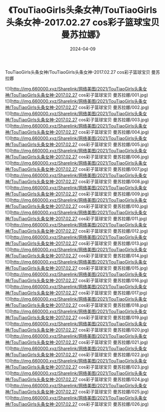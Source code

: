﻿---
layout: post
title:  《TouTiaoGirls头条女神/TouTiaoGirls头条女神-2017.02.27 cos彩子篮球宝贝 曼苏拉娜》
date:   2024-04-09
img: http://img.660000.xyz/Sharelink/网络美图/2021/TouTiaoGirls头条女神/TouTiaoGirls头条女神-2017.02.27 cos彩子篮球宝贝 曼苏拉娜/000.jpg
categories: [美女, 清纯, 唯美]
---

TouTiaoGirls头条女神/TouTiaoGirls头条女神-2017.02.27 cos彩子篮球宝贝 曼苏拉娜

 ![](http://img.660000.xyz/Sharelink/网络美图/2021/TouTiaoGirls头条女神/TouTiaoGirls头条女神-2017.02.27 cos彩子篮球宝贝 曼苏拉娜/001.jpg) <br>![](http://img.660000.xyz/Sharelink/网络美图/2021/TouTiaoGirls头条女神/TouTiaoGirls头条女神-2017.02.27 cos彩子篮球宝贝 曼苏拉娜/002.jpg) <br>![](http://img.660000.xyz/Sharelink/网络美图/2021/TouTiaoGirls头条女神/TouTiaoGirls头条女神-2017.02.27 cos彩子篮球宝贝 曼苏拉娜/003.jpg) <br>![](http://img.660000.xyz/Sharelink/网络美图/2021/TouTiaoGirls头条女神/TouTiaoGirls头条女神-2017.02.27 cos彩子篮球宝贝 曼苏拉娜/004.jpg) <br>![](http://img.660000.xyz/Sharelink/网络美图/2021/TouTiaoGirls头条女神/TouTiaoGirls头条女神-2017.02.27 cos彩子篮球宝贝 曼苏拉娜/005.jpg) <br>![](http://img.660000.xyz/Sharelink/网络美图/2021/TouTiaoGirls头条女神/TouTiaoGirls头条女神-2017.02.27 cos彩子篮球宝贝 曼苏拉娜/006.jpg) <br>![](http://img.660000.xyz/Sharelink/网络美图/2021/TouTiaoGirls头条女神/TouTiaoGirls头条女神-2017.02.27 cos彩子篮球宝贝 曼苏拉娜/007.jpg) <br>![](http://img.660000.xyz/Sharelink/网络美图/2021/TouTiaoGirls头条女神/TouTiaoGirls头条女神-2017.02.27 cos彩子篮球宝贝 曼苏拉娜/008.jpg) <br>![](http://img.660000.xyz/Sharelink/网络美图/2021/TouTiaoGirls头条女神/TouTiaoGirls头条女神-2017.02.27 cos彩子篮球宝贝 曼苏拉娜/009.jpg) <br>![](http://img.660000.xyz/Sharelink/网络美图/2021/TouTiaoGirls头条女神/TouTiaoGirls头条女神-2017.02.27 cos彩子篮球宝贝 曼苏拉娜/010.jpg) <br>![](http://img.660000.xyz/Sharelink/网络美图/2021/TouTiaoGirls头条女神/TouTiaoGirls头条女神-2017.02.27 cos彩子篮球宝贝 曼苏拉娜/011.jpg) <br>![](http://img.660000.xyz/Sharelink/网络美图/2021/TouTiaoGirls头条女神/TouTiaoGirls头条女神-2017.02.27 cos彩子篮球宝贝 曼苏拉娜/012.jpg) <br>![](http://img.660000.xyz/Sharelink/网络美图/2021/TouTiaoGirls头条女神/TouTiaoGirls头条女神-2017.02.27 cos彩子篮球宝贝 曼苏拉娜/013.jpg) <br>![](http://img.660000.xyz/Sharelink/网络美图/2021/TouTiaoGirls头条女神/TouTiaoGirls头条女神-2017.02.27 cos彩子篮球宝贝 曼苏拉娜/014.jpg) <br>![](http://img.660000.xyz/Sharelink/网络美图/2021/TouTiaoGirls头条女神/TouTiaoGirls头条女神-2017.02.27 cos彩子篮球宝贝 曼苏拉娜/015.jpg) <br>![](http://img.660000.xyz/Sharelink/网络美图/2021/TouTiaoGirls头条女神/TouTiaoGirls头条女神-2017.02.27 cos彩子篮球宝贝 曼苏拉娜/016.jpg) <br>![](http://img.660000.xyz/Sharelink/网络美图/2021/TouTiaoGirls头条女神/TouTiaoGirls头条女神-2017.02.27 cos彩子篮球宝贝 曼苏拉娜/017.jpg) <br>![](http://img.660000.xyz/Sharelink/网络美图/2021/TouTiaoGirls头条女神/TouTiaoGirls头条女神-2017.02.27 cos彩子篮球宝贝 曼苏拉娜/018.jpg) <br>![](http://img.660000.xyz/Sharelink/网络美图/2021/TouTiaoGirls头条女神/TouTiaoGirls头条女神-2017.02.27 cos彩子篮球宝贝 曼苏拉娜/019.jpg) <br>![](http://img.660000.xyz/Sharelink/网络美图/2021/TouTiaoGirls头条女神/TouTiaoGirls头条女神-2017.02.27 cos彩子篮球宝贝 曼苏拉娜/020.jpg) <br>![](http://img.660000.xyz/Sharelink/网络美图/2021/TouTiaoGirls头条女神/TouTiaoGirls头条女神-2017.02.27 cos彩子篮球宝贝 曼苏拉娜/021.jpg) <br>![](http://img.660000.xyz/Sharelink/网络美图/2021/TouTiaoGirls头条女神/TouTiaoGirls头条女神-2017.02.27 cos彩子篮球宝贝 曼苏拉娜/022.jpg) <br>![](http://img.660000.xyz/Sharelink/网络美图/2021/TouTiaoGirls头条女神/TouTiaoGirls头条女神-2017.02.27 cos彩子篮球宝贝 曼苏拉娜/023.jpg) <br>![](http://img.660000.xyz/Sharelink/网络美图/2021/TouTiaoGirls头条女神/TouTiaoGirls头条女神-2017.02.27 cos彩子篮球宝贝 曼苏拉娜/024.jpg) <br>![](http://img.660000.xyz/Sharelink/网络美图/2021/TouTiaoGirls头条女神/TouTiaoGirls头条女神-2017.02.27 cos彩子篮球宝贝 曼苏拉娜/025.jpg) <br>![](http://img.660000.xyz/Sharelink/网络美图/2021/TouTiaoGirls头条女神/TouTiaoGirls头条女神-2017.02.27 cos彩子篮球宝贝 曼苏拉娜/026.jpg) <br>